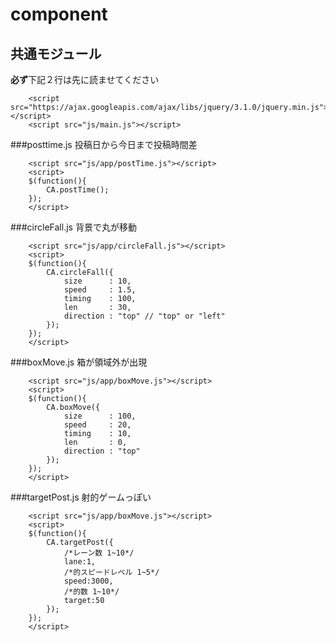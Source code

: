 # component
## 共通モジュール
**必ず**下記２行は先に読ませてください
```
	<script src="https://ajax.googleapis.com/ajax/libs/jquery/3.1.0/jquery.min.js"></script>
	<script src="js/main.js"></script>
```
###posttime.js
投稿日から今日まで投稿時間差
```
	<script src="js/app/postTime.js"></script>
	<script>
	$(function(){
		CA.postTime();
	});
	</script>
```

###circleFall.js
背景で丸が移動

```
	<script src="js/app/circleFall.js"></script>
	<script>
	$(function(){
		CA.circleFall({
			size      : 10,
			speed     : 1.5,
			timing    : 100,
			len       : 30,
			direction : "top" // "top" or "left"
		});
	});
	</script>
```

###boxMove.js
箱が領域外が出現

```
	<script src="js/app/boxMove.js"></script>
	<script>
	$(function(){
		CA.boxMove({
			size      : 100,
			speed     : 20,
			timing    : 10,
			len       : 0,
			direction : "top"
		});
	});
	</script>
```

###targetPost.js
射的ゲームっぽい

```
	<script src="js/app/boxMove.js"></script>
	<script>
    $(function(){
		CA.targetPost({
			/*レーン数 1~10*/
			lane:1,
			/*的スピードレベル 1~5*/
			speed:3000,
			/*的数 1~10*/
			target:50
		});
    });
	</script>
```